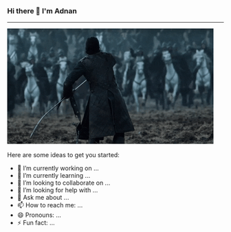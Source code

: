 ### Hi there 👋 I'm Adnan

<hr>
<img stryle="align=center" src="https://raw.githubusercontent.com/adnantr/adnantr/main/giphy.gif" width="auto">

Here are some ideas to get you started:

- 🔭 I’m currently working on ...
- 🌱 I’m currently learning ...
- 👯 I’m looking to collaborate on ...
- 🤔 I’m looking for help with ...
- 💬 Ask me about ...
- 📫 How to reach me: ...
- 😄 Pronouns: ...
- ⚡ Fun fact: ...

